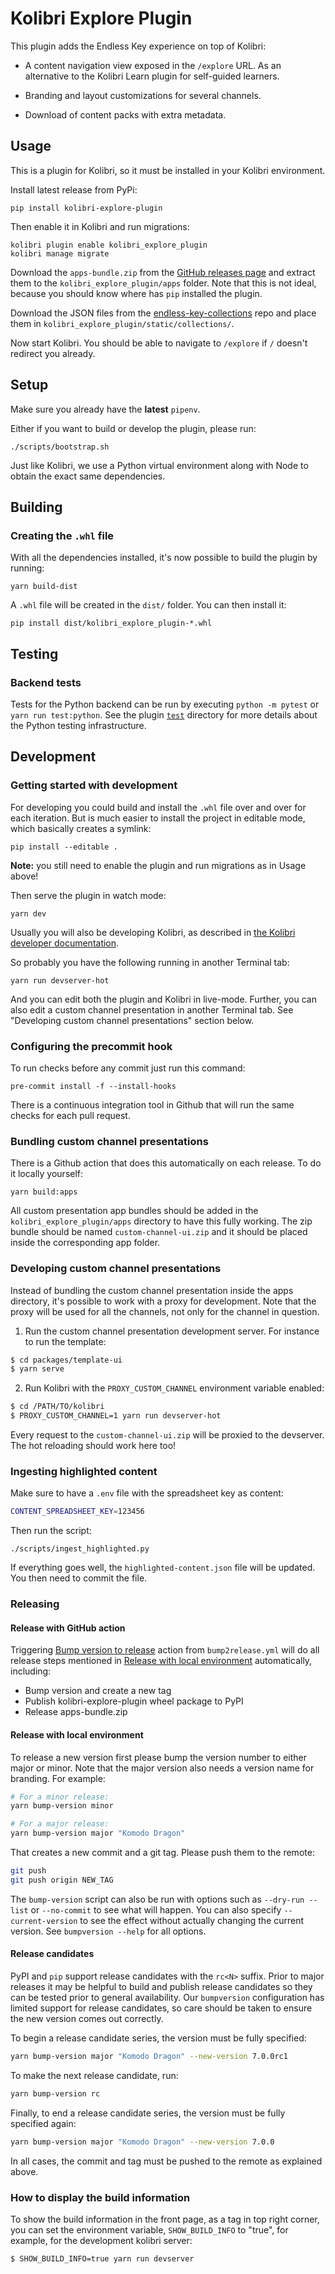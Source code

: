 # Kolibri Explore Plugin

This plugin adds the Endless Key experience on top of Kolibri:

- A content navigation view exposed in the `/explore` URL. As an
  alternative to the Kolibri Learn plugin for self-guided learners.

- Branding and layout customizations for several channels.

- Download of content packs with extra metadata.

## Usage

This is a plugin for Kolibri, so it must be installed in your Kolibri
environment.

Install latest release from PyPi:

```
pip install kolibri-explore-plugin
```

Then enable it in Kolibri and run migrations:

```
kolibri plugin enable kolibri_explore_plugin
kolibri manage migrate
```

Download the `apps-bundle.zip` from the [GitHub releases
page](https://github.com/endlessm/kolibri-explore-plugin/releases) and
extract them to the `kolibri_explore_plugin/apps` folder.  Note that
this is not ideal, because you should know where has `pip` installed
the plugin.

Download the JSON files from the
[endless-key-collections](https://github.com/endlessm/endless-key-collections/tree/main/json)
repo and place them in `kolibri_explore_plugin/static/collections/`.

Now start Kolibri. You should be able to navigate to `/explore` if `/`
doesn't redirect you already.

## Setup

Make sure you already have the **latest** `pipenv`.

Either if you want to build or develop the plugin, please run:

```
./scripts/bootstrap.sh
```

Just like Kolibri, we use a Python virtual environment along with Node
to obtain the exact same dependencies.

## Building
### Creating the `.whl` file

With all the dependencies installed, it's now possible to build the
plugin by running:

```
yarn build-dist
```

A `.whl` file will be created in the `dist/` folder. You
can then install it:

```
pip install dist/kolibri_explore_plugin-*.whl
```

## Testing
### Backend tests

Tests for the Python backend can be run by executing `python -m pytest`
or `yarn run test:python`. See the plugin
[`test`](kolibri_explore_plugin/test) directory for more details about
the Python testing infrastructure.

## Development
### Getting started with development

For developing you could build and install the `.whl` file over and
over for each iteration. But is much easier to install the project in
editable mode, which basically creates a symlink:

```
pip install --editable .
```

**Note:** you still need to enable the plugin and run migrations as in
Usage above!

Then serve the plugin in watch mode:

```
yarn dev
```

Usually you will also be developing Kolibri, as described in
[the Kolibri developer documentation](https://kolibri-dev.readthedocs.io/en/develop/getting_started.html).

So probably you have the following running in another Terminal tab:

```
yarn run devserver-hot
```

And you can edit both the plugin and Kolibri in live-mode. Further,
you can also edit a custom channel presentation in another Terminal
tab. See "Developing custom channel presentations" section below.

### Configuring the precommit hook

To run checks before any commit just run this command:

```
pre-commit install -f --install-hooks
```

There is a continuous integration tool in Github that will run the
same checks for each pull request.

### Bundling custom channel presentations

There is a Github action that does this automatically on each
release. To do it locally yourself:

```
yarn build:apps
```

All custom presentation app bundles should be added in the
`kolibri_explore_plugin/apps` directory to have this fully working.
The zip bundle should be named `custom-channel-ui.zip` and it should
be placed inside the corresponding app folder.

### Developing custom channel presentations

Instead of bundling the custom channel presentation inside the apps
directory, it's possible to work with a proxy for development. Note
that the proxy will be used for all the channels, not only for the
channel in question.

1. Run the custom channel presentation development server. For
   instance to run the template:

```bash
$ cd packages/template-ui
$ yarn serve
```

2. Run Kolibri with the `PROXY_CUSTOM_CHANNEL` environment variable
   enabled:

```bash
$ cd /PATH/TO/kolibri
$ PROXY_CUSTOM_CHANNEL=1 yarn run devserver-hot
```

Every request to the `custom-channel-ui.zip` will be proxied to the
devserver. The hot reloading should work here too!

### Ingesting highlighted content

Make sure to have a `.env` file with the spreadsheet key as content:

```bash
CONTENT_SPREADSHEET_KEY=123456
```

Then run the script:

```
./scripts/ingest_highlighted.py
```

If everything goes well, the `highlighted-content.json` file will be
updated. You then need to commit the file.

### Releasing

#### Release with GitHub action

Triggering [Bump version to release](https://github.com/endlessm/kolibri-explore-plugin/actions/workflows/bump2release.yml)
action from `bump2release.yml` will do all release steps mentioned in
[Release with local environment](#release-with-local-environment)
automatically, including:
* Bump version and create a new tag
* Publish kolibri-explore-plugin wheel package to PyPI
* Release apps-bundle.zip

#### Release with local environment

To release a new version first please bump the version number to
either major or minor. Note that the major version also needs a version
name for branding. For example:

```bash
# For a minor release:
yarn bump-version minor

# For a major release:
yarn bump-version major "Komodo Dragon"
```

That creates a new commit and a git tag. Please push them to the
remote:

```bash
git push
git push origin NEW_TAG
```

The `bump-version` script can also be run with options such as
`--dry-run --list` or `--no-commit` to see what will happen. You can
also specify `--current-version` to see the effect without actually
changing the current version. See `bumpversion --help` for all options.

#### Release candidates

PyPI and `pip` support release candidates with the `rc<N>` suffix. Prior
to major releases it may be helpful to build and publish release
candidates so they can be tested prior to general availability. Our
`bumpversion` configuration has limited support for release candidates,
so care should be taken to ensure the new version comes out correctly.

To begin a release candidate series, the version must be fully specified:

```bash
yarn bump-version major "Komodo Dragon" --new-version 7.0.0rc1
```

To make the next release candidate, run:

``` bash
yarn bump-version rc
```

Finally, to end a release candidate series, the version must be fully
specified again:

``` bash
yarn bump-version major "Komodo Dragon" --new-version 7.0.0
```

In all cases, the commit and tag must be pushed to the remote as
explained above.

### How to display the build information

To show the build information in the front page, as a tag in top right corner,
you can set the environment variable, `SHOW_BUILD_INFO` to "true", for example,
for the development kolibri server:

```
$ SHOW_BUILD_INFO=true yarn run devserver
```
